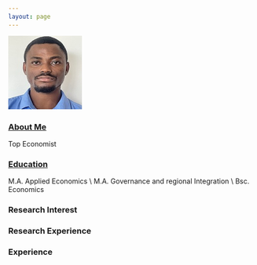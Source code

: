 ```yaml
---
layout: page
---
```


![passport](/assets/images/passp.jpg "Akinyemi Afolabi")


### <u> About Me </u>
Top Economist

### <ins> Education </ins>
M.A. Applied Economics \\
M.A. Governance and regional Integration \\
Bsc. Economics

### Research Interest

 

### Research Experience



### Experience
